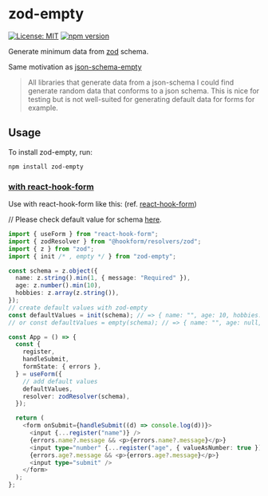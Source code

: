 # zod-empty

[![License: MIT](https://img.shields.io/badge/License-MIT-yellow.svg)](https://opensource.org/licenses/MIT)
[![npm version](https://badge.fury.io/js/zod-empty.svg)](https://badge.fury.io/js/zod-empty)

Generate minimum data from [zod](https://github.com/colinhacks/zod) schema.

Same motivation as [json-schema-empty](https://github.com/romeovs/json-schema-empty)

> All libraries that generate data from a json-schema I could find generate random data that conforms to a json schema. This is nice for testing but is not well-suited for generating default data for forms for example.

## Usage

To install zod-empty, run:

```shell
npm install zod-empty
```

### [with react-hook-form](samples/react-hook-form)

Use with react-hook-form like this: (ref. [react-hook-form](https://github.com/react-hook-form/resolvers#zod))

// Please check default value for schema [here](./src/index.spec.ts).
```typescript jsx
import { useForm } from "react-hook-form";
import { zodResolver } from "@hookform/resolvers/zod";
import { z } from "zod";
import { init /* , empty */ } from "zod-empty";

const schema = z.object({
  name: z.string().min(1, { message: "Required" }),
  age: z.number().min(10),
  hobbies: z.array(z.string()),
});
// create default values with zod-empty
const defaultValues = init(schema); // => { name: "", age: 10, hobbies: [] }
// or const defaultValues = empty(schema); // => { name: "", age: null, hobbies: [] }

const App = () => {
  const {
    register,
    handleSubmit,
    formState: { errors },
  } = useForm({
    // add default values
    defaultValues,
    resolver: zodResolver(schema),
  });

  return (
    <form onSubmit={handleSubmit((d) => console.log(d))}>
      <input {...register("name")} />
      {errors.name?.message && <p>{errors.name?.message}</p>}
      <input type="number" {...register("age", { valueAsNumber: true })} />
      {errors.age?.message && <p>{errors.age?.message}</p>}
      <input type="submit" />
    </form>
  );
};
```
